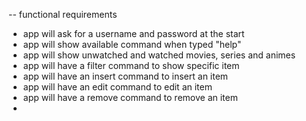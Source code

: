 -- functional requirements
- app will ask for a username and password at the start
- app will show available command when typed "help"
- app will show unwatched and watched movies, series and animes
- app will have a filter command to show specific item
- app will have an insert command to insert an item
- app will have an edit command to edit an item
- app will have a remove command to remove an item
- 